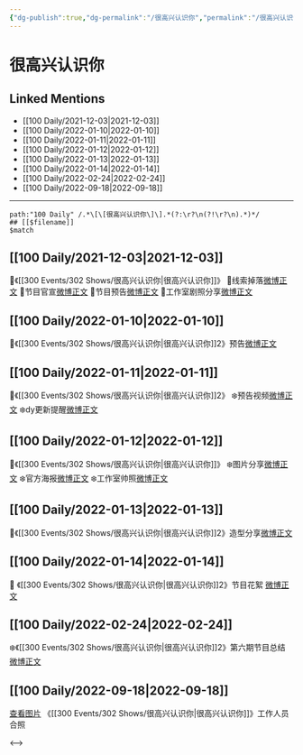 ```yaml
---
{"dg-publish":true,"dg-permalink":"/很高兴认识你","permalink":"/很高兴认识你/"}
---
```


# 很高兴认识你

## Linked Mentions
- [[100 Daily/2021-12-03\|2021-12-03]]
- [[100 Daily/2022-01-10\|2022-01-10]]
- [[100 Daily/2022-01-11\|2022-01-11]]
- [[100 Daily/2022-01-12\|2022-01-12]]
- [[100 Daily/2022-01-13\|2022-01-13]]
- [[100 Daily/2022-01-14\|2022-01-14]]
- [[100 Daily/2022-02-24\|2022-02-24]]
- [[100 Daily/2022-09-18\|2022-09-18]]


---

```expander
path:"100 Daily" /.*\[\[很高兴认识你\]\].*(?:\r?\n(?!\r?\n).*)*/
## [[$filename]]
$match
```
## [[100 Daily/2021-12-03\|2021-12-03]]
🌟《[[300 Events/302 Shows/很高兴认识你\|很高兴认识你]]》
💫线索掉落[微博正文](https://m.weibo.cn/6466290670/4710265523800393)
💫节目官宣[微博正文](https://m.weibo.cn/6466290670/4710270162701433)
💫节目预告[微博正文](https://m.weibo.cn/6466290670/4710290866832477)
💫工作室剧照分享[微博正文](https://m.weibo.cn/6466290670/4710282070592094)
## [[100 Daily/2022-01-10\|2022-01-10]]
💫《[[300 Events/302 Shows/很高兴认识你\|很高兴认识你]]2》预告[微博正文](https://m.weibo.cn/6466290670/4724050515987345)
## [[100 Daily/2022-01-11\|2022-01-11]]
🌟《[[300 Events/302 Shows/很高兴认识你\|很高兴认识你]]2》
❄️预告视频[微博正文](https://m.weibo.cn/6466290670/4724410780485513)
❄️dy更新提醒[微博正文](https://m.weibo.cn/6466290670/4724453000349083)
## [[100 Daily/2022-01-12\|2022-01-12]]
🌟《[[300 Events/302 Shows/很高兴认识你\|很高兴认识你]]》
❄️图片分享[微博正文](https://m.weibo.cn/6466290670/4724914760974881)
❄️官方海报[微博正文](https://m.weibo.cn/6466290670/4724793318574340)
❄️工作室帅照[微博正文](https://m.weibo.cn/6466290670/4724908394025567)
## [[100 Daily/2022-01-13\|2022-01-13]]
🌟《[[300 Events/302 Shows/很高兴认识你\|很高兴认识你]]2》造型分享[微博正文](https://m.weibo.cn/6466290670/4725179311194144)
## [[100 Daily/2022-01-14\|2022-01-14]]
💫 《[[300 Events/302 Shows/很高兴认识你\|很高兴认识你]]2》节目花絮 [微博正文](https://m.weibo.cn/6466290670/4725506136606318)
## [[100 Daily/2022-02-24\|2022-02-24]]
❄️《[[300 Events/302 Shows/很高兴认识你\|很高兴认识你]]2》第六期节目总结 [微博正文](https://m.weibo.cn/6466290670/4740363468933634)
## [[100 Daily/2022-09-18\|2022-09-18]]
[查看图片](https://wx2.sinaimg.cn/large/0088n2Pggy1h6b6jzm51ej30qk1b8jxv.jpg) 《[[300 Events/302 Shows/很高兴认识你\|很高兴认识你]]》工作人员合照

<-->